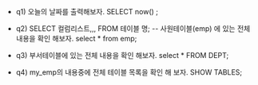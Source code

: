 - q1) 오늘의 날짜를 출력해보자.
SELECT now() ;

- q2) SELECT 컬럼리스트,,, FROM 테이블 명;
	-- 사원테이블(emp) 에 있는 전체 내용을 확인 해보자.
select *
from emp;

- q3) 부서테이블에 있는 전체 내용을 확인 해보자.
select *
FROM DEPT;
- q4) my_emp의 내용중에 전체 테이블 목록을 확인 해 보자.
SHOW TABLES;